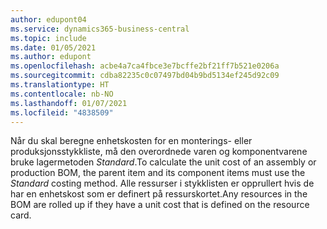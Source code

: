 ```yaml
---
author: edupont04
ms.service: dynamics365-business-central
ms.topic: include
ms.date: 01/05/2021
ms.author: edupont
ms.openlocfilehash: acbe4a7ca4fbce3e7bcffe2bf21ff7b521e0206a
ms.sourcegitcommit: cdba82235c0c07497bd04b9bd5134ef245d92c09
ms.translationtype: HT
ms.contentlocale: nb-NO
ms.lasthandoff: 01/07/2021
ms.locfileid: "4838509"
---
```

<span data-ttu-id="59feb-101">Når du skal beregne enhetskosten for en monterings- eller produksjonsstykkliste, må den overordnede varen og komponentvarene bruke lagermetoden *Standard*.</span><span class="sxs-lookup"><span data-stu-id="59feb-101">To calculate the unit cost of an assembly or production BOM, the parent item and its component items must use the *Standard* costing method.</span></span> <span data-ttu-id="59feb-102">Alle ressurser i stykklisten er opprullert hvis de har en enhetskost som er definert på ressurskortet.</span><span class="sxs-lookup"><span data-stu-id="59feb-102">Any resources in the BOM are rolled up if they have a unit cost that is defined on the resource card.</span></span>
